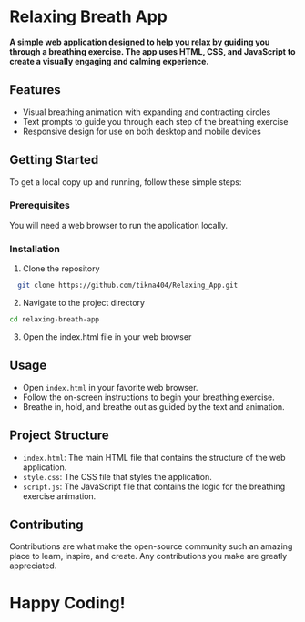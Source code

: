 # Relaxing Breath App
**A simple web application designed to help you relax by guiding you through a breathing exercise. The app uses HTML, CSS, and JavaScript to create a visually engaging and calming experience.**

## Features
- Visual breathing animation with expanding and contracting circles
- Text prompts to guide you through each step of the breathing exercise
- Responsive design for use on both desktop and mobile devices

## Getting Started
To get a local copy up and running, follow these simple steps:

### Prerequisites
You will need a web browser to run the application locally.

### Installation
1. Clone the repository
```bash
  git clone https://github.com/tikna404/Relaxing_App.git
```
2. Navigate to the project directory
```bash
cd relaxing-breath-app
```
3. Open the index.html file in your web browser

## Usage
- Open `index.html` in your favorite web browser.
- Follow the on-screen instructions to begin your breathing exercise.
- Breathe in, hold, and breathe out as guided by the text and animation.

## Project Structure
- `index.html`: The main HTML file that contains the structure of the web application.
- `style.css`: The CSS file that styles the application.
- `script.js`: The JavaScript file that contains the logic for the breathing exercise animation.

## Contributing
Contributions are what make the open-source community such an amazing place to learn, inspire, and create. Any contributions you make are greatly appreciated.

# Happy Coding!






